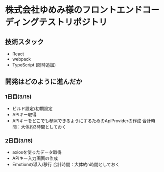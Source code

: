 # 株式会社ゆめみ様のフロントエンドコーディングテストリポジトリ

## 技術スタック
* React
* webpack
* TypeScript
(随時追加)

## 開発はどのように進んだか
### 1日目(3/15)
* ビルド設定/初期設定
* APIキー取得
* APIキーをどこでも参照できるようにするためのApiProviderの作成
合計時間：大体約3時間としておく
### 2日目(3/16)
* axiosを使ったデータ取得
* APIキー入力画面の作成
* Emotionの導入/移行
合計時間：大体約n時間としておく